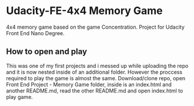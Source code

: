 # Udacity-FE-4x4 Memory Game
4x4 memory game based on the game Concentration. Project for Udacity Front End Nano Degree.

## How to open and play

This was one of my first projects and i messed up while uploading the repo and it is now nested inside of an additional folder.
However the proccess required to play the game is almost the same.
Download/clone repo, open Front End Project - Memory Game folder, inside is an index.html and another README.md,
read the other README.md and open index.html to play game.
